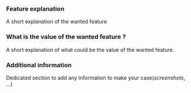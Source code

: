 <!--

Centreon's Code of Conduct must be respected when opening any issue. (https://github.com/centreon/.github/blob/master/CODE_OF_CONDUCT.md)

If you want to ask a question feel free to use on of those ressources
slack: https://centreon.github.io/register-slack

Be aware that your feature request might not be taken into account for future developments. Product Managers will make the call and get back to you for more information if needed.

Please describe your feature request in English.
-->

### Feature explanation

A short explanation of the wanted feature

### What is the value of the wanted feature ?

A short explanation of what could be the value of the wanted feature.

### Additional information

Dedicated section to add any information to make your case(*screenshots*, ...)
